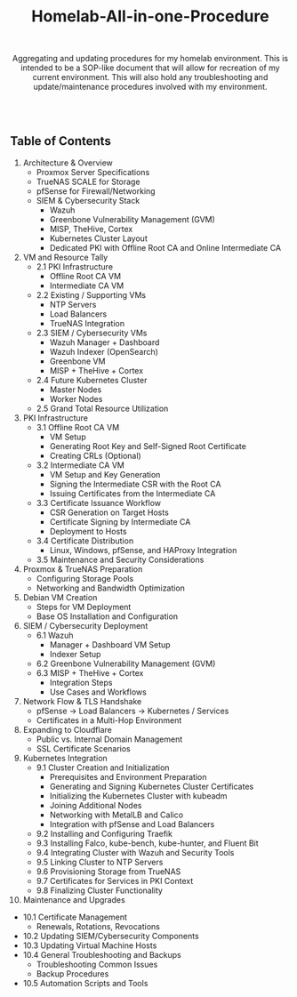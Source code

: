 <h1 align="center"> Homelab-All-in-one-Procedure </h1>
<br>
<p align="center"> Aggregating and updating procedures for my homelab environment. This is intended to be a SOP-like document that will allow for recreation of my current environment. This will also hold any troubleshooting and update/maintenance procedures involved with my environment.</p>
<br><br>

   Table of Contents
---------------------------

1. Architecture & Overview
   * Proxmox Server Specifications
   * TrueNAS SCALE for Storage
   * pfSense for Firewall/Networking
   * SIEM & Cybersecurity Stack
     * Wazuh
     * Greenbone Vulnerability Management (GVM)
     * MISP, TheHive, Cortex
     * Kubernetes Cluster Layout
     * Dedicated PKI with Offline Root CA and Online Intermediate CA
2. VM and Resource Tally
   * 2.1 PKI Infrastructure
     * Offline Root CA VM
     * Intermediate CA VM
   * 2.2 Existing / Supporting VMs
     * NTP Servers
     * Load Balancers
     * TrueNAS Integration
   * 2.3 SIEM / Cybersecurity VMs
     * Wazuh Manager + Dashboard
     * Wazuh Indexer (OpenSearch)
     * Greenbone VM
     * MISP + TheHive + Cortex
   * 2.4 Future Kubernetes Cluster
     * Master Nodes
     * Worker Nodes
   * 2.5 Grand Total Resource Utilization
3. PKI Infrastructure
   * 3.1 Offline Root CA VM
     * VM Setup
     * Generating Root Key and Self-Signed Root Certificate
     * Creating CRLs (Optional)
   * 3.2 Intermediate CA VM
     * VM Setup and Key Generation
     * Signing the Intermediate CSR with the Root CA
     * Issuing Certificates from the Intermediate CA
   * 3.3 Certificate Issuance Workflow
     * CSR Generation on Target Hosts
     * Certificate Signing by Intermediate CA
     * Deployment to Hosts
   * 3.4 Certificate Distribution
     * Linux, Windows, pfSense, and HAProxy Integration
   * 3.5 Maintenance and Security Considerations
4. Proxmox & TrueNAS Preparation
     * Configuring Storage Pools
     * Networking and Bandwidth Optimization
5. Debian VM Creation
     * Steps for VM Deployment
     * Base OS Installation and Configuration
6. SIEM / Cybersecurity Deployment
   * 6.1 Wazuh
     * Manager + Dashboard VM Setup
     * Indexer Setup
   * 6.2 Greenbone Vulnerability Management (GVM)
   * 6.3 MISP + TheHive + Cortex
     * Integration Steps
     * Use Cases and Workflows
7. Network Flow & TLS Handshake
     * pfSense → Load Balancers → Kubernetes / Services
     * Certificates in a Multi-Hop Environment
8. Expanding to Cloudflare
     * Public vs. Internal Domain Management
     * SSL Certificate Scenarios
9. Kubernetes Integration
   * 9.1 Cluster Creation and Initialization
     * Prerequisites and Environment Preparation
     * Generating and Signing Kubernetes Cluster Certificates
     * Initializing the Kubernetes Cluster with kubeadm
     * Joining Additional Nodes
     * Networking with MetalLB and Calico
     * Integration with pfSense and Load Balancers
   * 9.2 Installing and Configuring Traefik
   * 9.3 Installing Falco, kube-bench, kube-hunter, and Fluent Bit
   * 9.4 Integrating Cluster with Wazuh and Security Tools
   * 9.5 Linking Cluster to NTP Servers
   * 9.6 Provisioning Storage from TrueNAS
   * 9.7 Certificates for Services in PKI Context
   * 9.8 Finalizing Cluster Functionality
10.  Maintenance and Upgrades
   * 10.1 Certificate Management
     * Renewals, Rotations, Revocations
   * 10.2 Updating SIEM/Cybersecurity Components
   * 10.3 Updating Virtual Machine Hosts
   * 10.4 General Troubleshooting and Backups
     * Troubleshooting Common Issues
     * Backup Procedures
   * 10.5 Automation Scripts and Tools